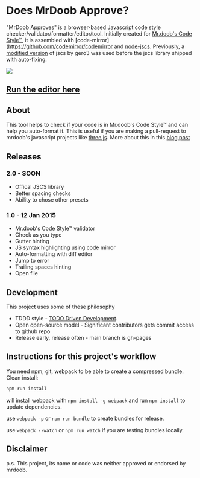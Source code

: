 Does MrDoob Approve?
==============

"MrDoob Approves" is a browser-based Javascript code style checker/validator/formatter/editor/tool. Initially created for [Mr.doob's Code Style™](https://github.com/mrdoob/three.js/wiki/Mr.doob's-Code-Style%E2%84%A2), it is assembled with [code-mirror](https://github.com/codemirror/codemirror and [node-jscs](https://github.com/jscs-dev/node-jscs). Previously, a [modified version](https://github.com/gero3/node-jscs/tree/formatter) of jscs by gero3 was used before the jscs library shipped with auto-fixing.

![](https://cloud.githubusercontent.com/assets/314997/5714636/c6db41b2-9b06-11e4-8d25-05142c37a479.png)
## [Run the editor here](http://zz85.github.io/mrdoobapproves/)


## About

This tool helps to check if your code is in Mr.doob's Code Style™ and can help you auto-format it. This is useful if you are making a pull-request to mrdoob's javascript projects like [three.js](https://github.com/mrdoob/three.js). More about this in this [blog post](http://www.lab4games.net/zz85/blog/2015/01/25/mrdoob-approves-a-javascript-codestyle-editor-validator-formatter-project/)

## Releases

### 2.0 - SOON
- Offical JSCS library
- Better spacing checks
- Ability to chose other presets

### 1.0 - 12 Jan 2015
- Mr.doob's Code Style™ validator
- Check as you type
- Gutter hinting
- JS syntax highlighting using code mirror
- Auto-formatting with diff editor
- Jump to error
- Trailing spaces hinting
- Open file

## Development

This project uses some of these philosophy

- TDDD style - [TODO Driven Development](http://www.secretgeek.net/TODO_driv_dev).
- Open open-source model - Significant contributors gets commit access to github repo
- Release early, release often - main branch is gh-pages

## Instructions for this project's workflow

You need npm, git, webpack to be able to create a compressed bundle.
Clean install:

```sh
npm run install
```

will install webpack with `npm install -g webpack` and run `npm install` to update dependencies.

use `webpack -p` or `npm run bundle` to create bundles for release.

use `webpack --watch` or `npm run watch` if you are testing bundles locally.

## Disclaimer

p.s. This project, its name or code was neither approved or endorsed by mrdoob.
